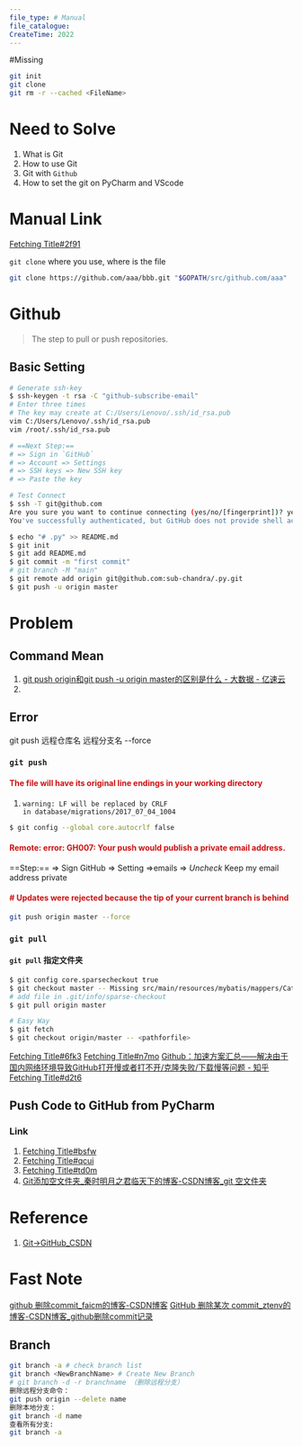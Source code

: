 ```yaml
---
file_type: # Manual
file_catalogue:
CreateTime: 2022
---
```


#Missing 

```bash
git init
git clone
git rm -r --cached <FileName>
```


# Need to Solve 

1. What is Git
2. How to use Git
3. Git with `Github`
4. How to set the git on PyCharm and VScode

# Manual Link
[Fetching Title#2f91](https://www.runoob.com/git/git-tutorial.html)

`git clone`  where you use, where is the file
```bash
git clone https://github.com/aaa/bbb.git "$GOPATH/src/github.com/aaa"
```



# Github
>The step to pull or push repositories.

## Basic Setting
```bash
# Generate ssh-key
$ ssh-keygen -t rsa -C "github-subscribe-email" 
# Enter three times
# The key may create at C:/Users/Lenovo/.ssh/id_rsa.pub
vim C:/Users/Lenovo/.ssh/id_rsa.pub
vim /root/.ssh/id_rsa.pub

# ==Next Step:== 
# => Sign in `GitHub` 
# => Account => Settings 
# => SSH keys => New SSH key
# => Paste the key

# Test Connect
$ ssh -T git@github.com 
Are you sure you want to continue connecting (yes/no/[fingerprint])? yes
You've successfully authenticated, but GitHub does not provide shell access => Means Success
```



```bash
$ echo "# .py" >> README.md
$ git init
$ git add README.md
$ git commit -m "first commit"
# git branch -M "main"
$ git remote add origin git@github.com:sub-chandra/.py.git
$ git push -u origin master
```

# Problem
## Command Mean 
1. [git push origin和git push -u origin master的区别是什么 - 大数据 - 亿速云](https://www.yisu.com/zixun/594033.html)
2. 

## Error
git push 远程仓库名 远程分支名 --force
### `git push`
#### <font color='#cc1111'>The file will have its original line endings in your working directory</font>
1.  `warning: LF will be replaced by CRLF in database/migrations/2017_07_04_1004`
```bash
$ git config --global core.autocrlf false
```
#### <font color='#cc1111'>Remote: error: GH007: Your push would publish a private email address.</font>
==Step:==
=> Sign GitHub
=> Setting =>emails
=> *Uncheck*  Keep my email address private
#### <font color='#cc1111'># Updates were rejected because the tip of your current branch is behind</font>
```bash
git push origin master --force
```

### `git pull`
#### `git pull` 指定文件夹
```bash
$ git config core.sparsecheckout true
$ git checkout master -- Missing src/main/resources/mybatis/mappers/CategoryMapper.xml # --with a space
# add file in .git/info/sparse-checkout
$ git pull origin master

# Easy Way
$ git fetch
$ git checkout origin/master -- <pathforfile>
```


[Fetching Title#6fk3](https://blog.csdn.net/m0_46278037/article/details/119628828)
[Fetching Title#n7mo](https://blog.csdn.net/qq_41102371/article/details/122213285)
[Github：加速方案汇总——解决由于国内网络环境导致GitHub打开慢或者打不开/克隆失败/下载慢等问题 - 知乎](https://zhuanlan.zhihu.com/p/445304091)
[Fetching Title#d2t6](https://blog.csdn.net/qq_36079972/article/details/100279562)


## Push Code to GitHub from PyCharm 
### Link
1. [Fetching Title#bsfw](https://blog.csdn.net/qq_38238112/article/details/122611153)
2. [Fetching Title#qcui](https://blog.csdn.net/duan_mo_ran/article/details/123332690)
3. [Fetching Title#td0m](https://blog.csdn.net/qq_55848322/article/details/123296707)
4. [Git添加空文件夹_秦时明月之君临天下的博客-CSDN博客_git 空文件夹](https://blog.csdn.net/weixin_41287260/article/details/118057704)
# Reference
1. [Git->GitHub_CSDN](https://blog.csdn.net/djydjy3333/article/details/121076848)


# Fast Note
[github 删除commit_faicm的博客-CSDN博客](https://blog.csdn.net/faicm/article/details/73438120)
[GitHub 删除某次 commit_ztenv的博客-CSDN博客_github删除commit记录](https://lianshaohua.blog.csdn.net/article/details/108336436?spm=1001.2101.3001.6661.1&utm_medium=distribute.pc_relevant_t0.none-task-blog-2%7Edefault%7ECTRLIST%7Edefault-1-108336436-blog-73438120.pc_relevant_multi_platform_whitelistv1&depth_1-utm_source=distribute.pc_relevant_t0.none-task-blog-2%7Edefault%7ECTRLIST%7Edefault-1-108336436-blog-73438120.pc_relevant_multi_platform_whitelistv1&utm_relevant_index=1)


## Branch
```bash
git branch -a # check branch list
git branch <NewBranchName> # Create New Branch
# git branch -d -r branchname （删除远程分支）
删除远程分支命令：  
git push origin --delete name  
删除本地分支：  
git branch -d name  
查看所有分支:  
git branch -a
```

